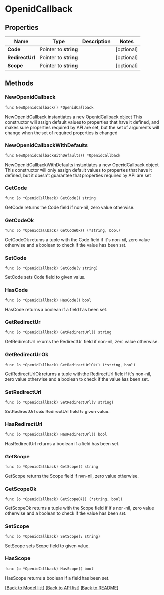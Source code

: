 # OpenidCallback

## Properties

Name | Type | Description | Notes
------------ | ------------- | ------------- | -------------
**Code** | Pointer to **string** |  | [optional] 
**RedirectUrl** | Pointer to **string** |  | [optional] 
**Scope** | Pointer to **string** |  | [optional] 

## Methods

### NewOpenidCallback

`func NewOpenidCallback() *OpenidCallback`

NewOpenidCallback instantiates a new OpenidCallback object
This constructor will assign default values to properties that have it defined,
and makes sure properties required by API are set, but the set of arguments
will change when the set of required properties is changed

### NewOpenidCallbackWithDefaults

`func NewOpenidCallbackWithDefaults() *OpenidCallback`

NewOpenidCallbackWithDefaults instantiates a new OpenidCallback object
This constructor will only assign default values to properties that have it defined,
but it doesn't guarantee that properties required by API are set

### GetCode

`func (o *OpenidCallback) GetCode() string`

GetCode returns the Code field if non-nil, zero value otherwise.

### GetCodeOk

`func (o *OpenidCallback) GetCodeOk() (*string, bool)`

GetCodeOk returns a tuple with the Code field if it's non-nil, zero value otherwise
and a boolean to check if the value has been set.

### SetCode

`func (o *OpenidCallback) SetCode(v string)`

SetCode sets Code field to given value.

### HasCode

`func (o *OpenidCallback) HasCode() bool`

HasCode returns a boolean if a field has been set.

### GetRedirectUrl

`func (o *OpenidCallback) GetRedirectUrl() string`

GetRedirectUrl returns the RedirectUrl field if non-nil, zero value otherwise.

### GetRedirectUrlOk

`func (o *OpenidCallback) GetRedirectUrlOk() (*string, bool)`

GetRedirectUrlOk returns a tuple with the RedirectUrl field if it's non-nil, zero value otherwise
and a boolean to check if the value has been set.

### SetRedirectUrl

`func (o *OpenidCallback) SetRedirectUrl(v string)`

SetRedirectUrl sets RedirectUrl field to given value.

### HasRedirectUrl

`func (o *OpenidCallback) HasRedirectUrl() bool`

HasRedirectUrl returns a boolean if a field has been set.

### GetScope

`func (o *OpenidCallback) GetScope() string`

GetScope returns the Scope field if non-nil, zero value otherwise.

### GetScopeOk

`func (o *OpenidCallback) GetScopeOk() (*string, bool)`

GetScopeOk returns a tuple with the Scope field if it's non-nil, zero value otherwise
and a boolean to check if the value has been set.

### SetScope

`func (o *OpenidCallback) SetScope(v string)`

SetScope sets Scope field to given value.

### HasScope

`func (o *OpenidCallback) HasScope() bool`

HasScope returns a boolean if a field has been set.


[[Back to Model list]](../README.md#documentation-for-models) [[Back to API list]](../README.md#documentation-for-api-endpoints) [[Back to README]](../README.md)


